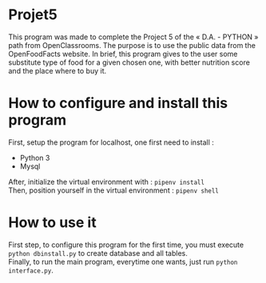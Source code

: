 # Projet5
This program was made to complete the Project 5 of the « D.A. - PYTHON » path from OpenClassrooms. The purpose is to use the public data from the OpenFoodFacts website. In brief, this program gives to the user some substitute type of food for a given chosen one, with better nutrition score and the place where to buy it.

# How to configure and install this program
First, setup the program for localhost, one first need to install :
* Python 3
* Mysql  

After, initialize the virtual environment with : `pipenv install`  
Then, position yourself in the virtual environment : `pipenv shell`

# How to use it
First step, to configure this program for the first time, you must execute `python dbinstall.py` to create database and all tables.  
Finally, to run the main program, everytime one wants, just run `python interface.py`.
